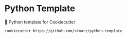# Python Template

:cookie: Python template for Cookiecutter

```sh
cookiecutter https://github.com/skmatz/python-template
```
